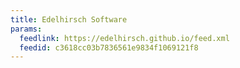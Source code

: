```yaml
---
title: Edelhirsch Software
params:
  feedlink: https://edelhirsch.github.io/feed.xml
  feedid: c3618cc03b7836561e9834f1069121f8
---
```

